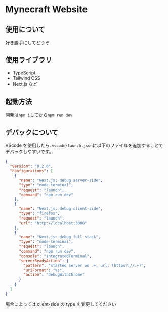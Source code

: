 # Mynecraft Website

## 使用について

好き勝手にしてどうぞ

## 使用ライブラリ

- TypeScript
- Tailwind CSS
- Next.js
  など

## 起動方法

開発は`npm i`してから`npm run dev`

## デバックについて

VScode を使用したら`.vscode/launch.json`に以下のファイルを追加することでデバックしやすいです。

```json
{
  "version": "0.2.0",
  "configurations": [
    {
      "name": "Next.js: debug server-side",
      "type": "node-terminal",
      "request": "launch",
      "command": "npm run dev"
    },
    {
      "name": "Next.js: debug client-side",
      "type": "firefox",
      "request": "launch",
      "url": "http://localhost:3000"
    },
    {
      "name": "Next.js: debug full stack",
      "type": "node-terminal",
      "request": "launch",
      "command": "npm run dev",
      "console": "integratedTerminal",
      "serverReadyAction": {
        "pattern": "started server on .+, url: (https?://.+)",
        "uriFormat": "%s",
        "action": "debugWithChrome"
      }
    }
  ]
}
```

場合によっては client-side の type を変更してください
